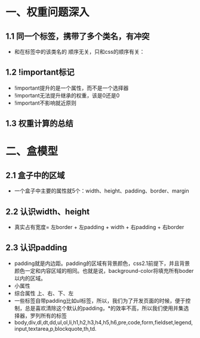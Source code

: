# 一、权重问题深入
## 1.1 同一个标签，携带了多个类名，有冲突
- 和在标签中的该类名的 顺序无关，只和css的顺序有关：
## 1.2 !important标记
- !important提升的是一个属性，而不是一个选择器
- !important无法提升继承的权重，该是0还是0
- !important不影响就近原则
## 1.3 权重计算的总结
# 二、盒模型
## 2.1 盒子中的区域
- 一个盒子中主要的属性就5个：width、height、padding、border、margin
## 2.2 认识width、height
- 真实占有宽度=    左border    +    左padding    +    width    +    右padding    +    右border
## 2.3 认识padding
- padding就是内边距。padding的区域有背景颜色，css2.1前提下，并且背景颜色一定和内容区域的相同。也就是说，background-color将填充所有boder以内的区域。
- 小属性
- 综合属性 上、右、下、左
- 一些标签自带padding比如ul标签，所以，我们为了开发页面的时候，便于控制，总是喜欢清除这个默认的padding，*的效率不高，所以我们使用并集选择器，罗列所有的标签
- body,div,dl,dt,dd,ul,ol,li,h1,h2,h3,h4,h5,h6,pre,code,form,fieldset,legend,input,textarea,p,blockquote,th,td.
